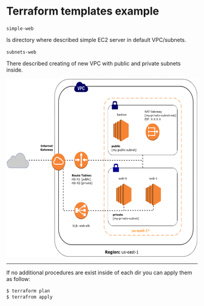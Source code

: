 # Terraform templates example

`simple-web`

Is directory where described simple EC2 server in default VPC/subnets.

`subnets-web`

There described creating of new VPC with public and private subnets inside.

<p align="left">
  <img src="schemes/subnets-web-schema.png" width="600" height="470"/>
</p>

-----
If no additional procedures are exist inside of each dir you can apply them as follow:

```
$ terraform plan
$ terrafrom apply
```
